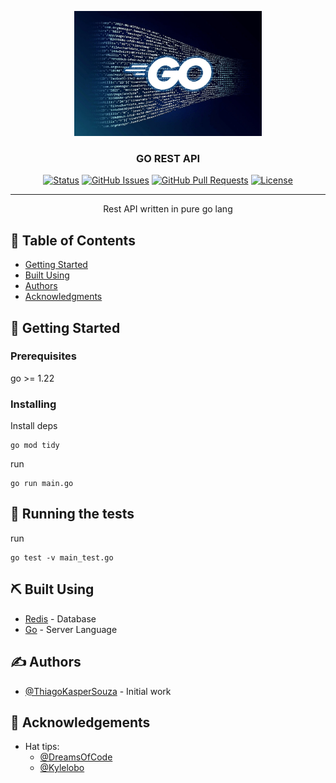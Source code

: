 <p align="center">
  <a href="" rel="noopener">
 <img width=300px height=200px src="./golang_bg.jpg" alt="Project logo"></a>
</p>

<h3 align="center">GO REST API</h3>

<div align="center">

[![Status](https://img.shields.io/badge/status-active-success.svg)]()
[![GitHub Issues](https://img.shields.io/github/issues/ThiagoKasperSouza/go_REST.svg)](https://github.com/ThiagoKasperSouza/go_REST/issues)
[![GitHub Pull Requests](https://img.shields.io/github/issues-pr/ThiagoKasperSouza/go_REST.svg)](https://github.com/ThiagoKasperSouza/go_REST/pulls)
[![License](https://img.shields.io/badge/license-GPL3-blue.svg)](/LICENSE)

</div>

---

<p align="center"> Rest API written in pure go lang
    <br> 
</p>

## 📝 Table of Contents

- [Getting Started](#getting_started)
- [Built Using](#built_using)
- [Authors](#authors)
- [Acknowledgments](#acknowledgement)

## 🏁 Getting Started <a name = "getting_started"></a>


### Prerequisites

go >= 1.22

### Installing

Install deps

```
go mod tidy
```

run
```
go run main.go
```

## 🔧 Running the tests <a name = "tests"></a>

run
```
go test -v main_test.go
```

## ⛏️ Built Using <a name = "built_using"></a>

- [Redis](https://redis.io/) - Database
- [Go](https://go.dev/) - Server Language

## ✍️ Authors <a name = "authors"></a>

- [@ThiagoKasperSouza](https://github.com/ThiagoKasperSouza) - Initial work

## 🎉 Acknowledgements <a name = "acknowledgement"></a>

- Hat tips:
  - [@DreamsOfCode](https://www.youtube.com/watch?v=H7tbjKFSg58&t=676s)
  - [@Kylelobo](https://github.com/kylelobo/The-Documentation-Compendium)